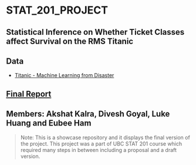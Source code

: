 # STAT_201_PROJECT

## Statistical Inference on Whether Ticket Classes affect Survival on the RMS Titanic

## Data
* [Titanic - Machine Learning from Disaster](https://www.kaggle.com/competitions/titanic/data)

## [Final Report](https://github.com/Akshat-Kalra/STAT_201_PROJECT/blob/main/Group%20Project%20Final%20Version.ipynb)
## Members: Akshat Kalra, Divesh Goyal, Luke Huang and Eubee Ham

> Note: This is a showcase repository and it displays the final version of the project. This project was a part of UBC STAT 201 course which required many steps in between including a proposal and a draft version.
